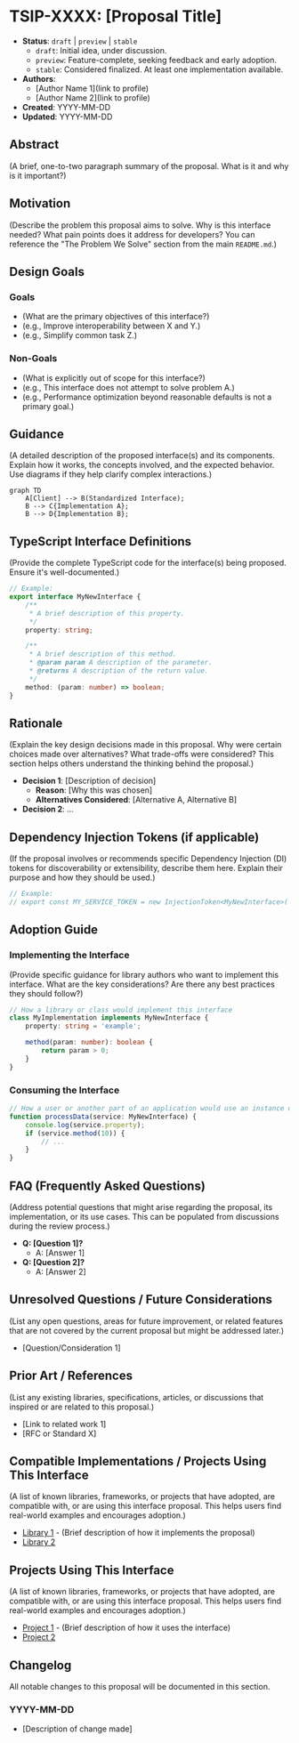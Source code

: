# TSIP-XXXX: [Proposal Title]

- **Status**: `draft` | `preview` | `stable`
    - `draft`: Initial idea, under discussion.
    - `preview`: Feature-complete, seeking feedback and early adoption.
    - `stable`: Сonsidered finalized. At least one implementation available.
- **Authors**:
    - [Author Name 1](link to profile)
    - [Author Name 2](link to profile)
- **Created**: YYYY-MM-DD
- **Updated**: YYYY-MM-DD

## Abstract

(A brief, one-to-two paragraph summary of the proposal. What is it and why is it important?)

## Motivation

(Describe the problem this proposal aims to solve. Why is this interface needed? What pain points does it address for developers? You can reference the "The Problem We Solve" section from the main `README.md`.)

## Design Goals

### Goals

- (What are the primary objectives of this interface?)
- (e.g., Improve interoperability between X and Y.)
- (e.g., Simplify common task Z.)

### Non-Goals

- (What is explicitly out of scope for this interface?)
- (e.g., This interface does not attempt to solve problem A.)
- (e.g., Performance optimization beyond reasonable defaults is not a primary goal.)

## Guidance

(A detailed description of the proposed interface(s) and its components. Explain how it works, the concepts involved, and the expected behavior. Use diagrams if they help clarify complex interactions.)

```mermaid
graph TD
    A[Client] --> B(Standardized Interface);
    B --> C{Implementation A};
    B --> D{Implementation B};
```

## TypeScript Interface Definitions

(Provide the complete TypeScript code for the interface(s) being proposed. Ensure it's well-documented.)

```typescript
// Example:
export interface MyNewInterface {
    /**
     * A brief description of this property.
     */
    property: string;

    /**
     * A brief description of this method.
     * @param param A description of the parameter.
     * @returns A description of the return value.
     */
    method: (param: number) => boolean;
}
```

## Rationale

(Explain the key design decisions made in this proposal. Why were certain choices made over alternatives? What trade-offs were considered? This section helps others understand the thinking behind the proposal.)

- **Decision 1**: [Description of decision]
    - **Reason**: [Why this was chosen]
    - **Alternatives Considered**: [Alternative A, Alternative B]
- **Decision 2**: ...

## Dependency Injection Tokens (if applicable)

(If the proposal involves or recommends specific Dependency Injection (DI) tokens for discoverability or extensibility, describe them here. Explain their purpose and how they should be used.)

```typescript
// Example:
// export const MY_SERVICE_TOKEN = new InjectionToken<MyNewInterface>('MyServiceToken');
```

## Adoption Guide

### Implementing the Interface

(Provide specific guidance for library authors who want to implement this interface. What are the key considerations? Are there any best practices they should follow?)

```typescript
// How a library or class would implement this interface
class MyImplementation implements MyNewInterface {
    property: string = 'example';

    method(param: number): boolean {
        return param > 0;
    }
}
```

### Consuming the Interface

```typescript
// How a user or another part of an application would use an instance of this interface
function processData(service: MyNewInterface) {
    console.log(service.property);
    if (service.method(10)) {
        // ...
    }
}
```

## FAQ (Frequently Asked Questions)

(Address potential questions that might arise regarding the proposal, its implementation, or its use cases. This can be populated from discussions during the review process.)

- **Q: [Question 1]?**
    - A: [Answer 1]
- **Q: [Question 2]?**
    - A: [Answer 2]

## Unresolved Questions / Future Considerations

(List any open questions, areas for future improvement, or related features that are not covered by the current proposal but might be addressed later.)

- [Question/Consideration 1]

## Prior Art / References

(List any existing libraries, specifications, articles, or discussions that inspired or are related to this proposal.)

- [Link to related work 1]
- [RFC or Standard X]

## Compatible Implementations / Projects Using This Interface

(A list of known libraries, frameworks, or projects that have adopted, are compatible with, or are using this interface proposal. This helps users find real-world examples and encourages adoption.)

- [Library 1](link) - (Brief description of how it implements the proposal)
- [Library 2](link)

## Projects Using This Interface

(A list of known libraries, frameworks, or projects that have adopted, are compatible with, or are using this interface proposal. This helps users find real-world examples and encourages adoption.)

- [Project 1](link) - (Brief description of how it uses the interface)
- [Project 2](link)

## Changelog

All notable changes to this proposal will be documented in this section.

### YYYY-MM-DD

- [Description of change made]
